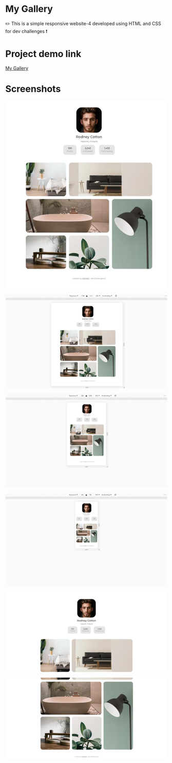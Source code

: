 # My Gallery
✏️ This is a simple responsive website-4 developed using HTML and CSS for dev challenges ❗

# Project demo link

<a href="https://mithesh14.github.io/Recipe-page/">My Gallery</a>

# Screenshots 

![screenshots](https://github.com/Mithesh14/My-Gallery/blob/main/images/image1.jpg)

![screenshots](https://github.com/Mithesh14/My-Gallery/blob/main/images/image2.jpg)

![screenshots](https://github.com/Mithesh14/My-Gallery/blob/main/images/image3.jpg)

![screenshots](https://github.com/Mithesh14/My-Gallery/blob/main/images/image4.jpg)

![screenshots](https://github.com/Mithesh14/My-Gallery/blob/main/images/image5.jpg)

![screenshots](https://github.com/Mithesh14/My-Gallery/blob/main/images/image6.jpg)
